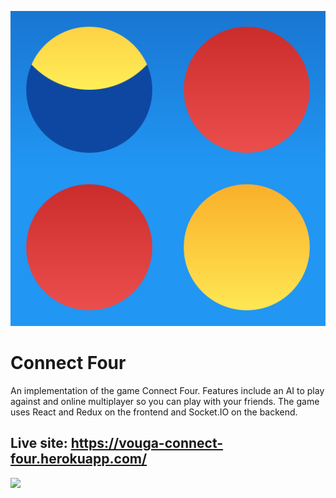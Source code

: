 ![icon](client/public/faviconTemplate.svg)
# Connect Four
An implementation of the game Connect Four. Features include an AI to play against and online multiplayer so you can play with your friends. The game uses React and Redux on the frontend and Socket.IO on the backend.
## Live site: https://vouga-connect-four.herokuapp.com/
![](preview.gif)
